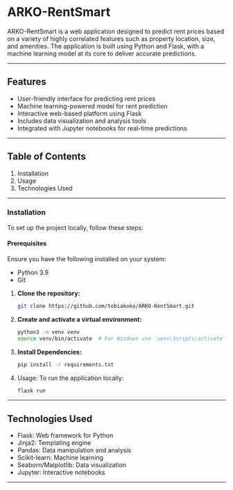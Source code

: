 # ARKO-RentSmart

ARKO-RentSmart is a web application designed to predict rent prices 
based on a variety of highly correlated features such as property 
location, size, and amenities. The application is built using Python 
and Flask, with a machine learning model at its core to deliver 
accurate predictions.

___
## Features

- User-friendly interface for predicting rent prices
- Machine learning-powered model for rent prediction
- Interactive web-based platform using Flask
- Includes data visualization and analysis tools
- Integrated with Jupyter notebooks for real-time predictions

___
## Table of Contents
1. Installation
2. Usage
3. Technologies Used

___
### Installation
To set up the project locally, follow these steps:

#### Prerequisites 
Ensure you have the following installed on your system:
- Python 3.9
- Git

1. **Clone the repository:**
   ```bash
   git clone https://github.com/tobiakoko/ARKO-RentSmart.git

2. **Create and activate a virtual environment:**
   ```bash
   python3 -m venv venv
   source venv/bin/activate  # For Windows use `venv\Scripts\activate`

3. **Install Dependencies:**
   ```bash
   pip install -r requirements.txt

4. Usage:
To run the application locally:
   ```bash
   flask run

___
## Technologies Used

* Flask: Web framework for Python
* Jinja2: Templating engine
* Pandas: Data manipulation and analysis
* Scikit-learn: Machine learning
* Seaborn/Matplotlib: Data visualization
* Jupyter: Interactive notebooks
___
